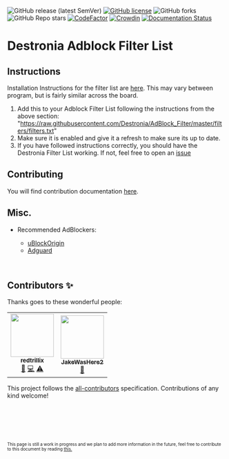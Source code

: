 ![GitHub release (latest SemVer)](https://img.shields.io/github/v/release/Destronia/AdBlock_Filter?style=flat-square)
[![GitHub license](https://img.shields.io/github/license/Destronia/AdBlock_Filter?style=flat-square)](https://github.com/Destronia/AdBlock_Filter/blob/master/LICENSE)
![GitHub forks](https://img.shields.io/github/forks/Destronia/AdBlock_Filter?style=social)
![GitHub Repo stars](https://img.shields.io/github/stars/Destronia/AdBlock_Filter?style=social)
[![CodeFactor](https://www.codefactor.io/repository/github/destronia/adblock_filter/badge)](https://www.codefactor.io/repository/github/destronia/adblock_filter)
[![Crowdin](https://badges.crowdin.net/destronia-adblock-filter/localized.svg)](https://crowdin.com/project/destronia-adblock-filter)
[![Documentation Status](https://readthedocs.org/projects/adblock-filter/badge/?version=latest)](https://adblock-filter.readthedocs.io/en/latest/?badge=latest)

# Destronia Adblock Filter List
<h2>Instructions</h2>

Installation Instructions for the filter list are [here](https://github.com/gorhill/uBlock/wiki/Dashboard:-Filter-lists#3rd-party-filter-lists/). 
This may vary between program, but is fairly similar across the board.

1. Add this to your Adblock Filter List following the instructions from the above section: "https://raw.githubusercontent.com/Destronia/AdBlock_Filter/master/filters/filters.txt"
2. Make sure it is enabled and give it a refresh to make sure its up to date.
3. If you have followed instructions correctly, you should have the Destronia Filter List working. If not, feel free to open an [issue](https://github.com/Destronia/AdBlock_Filter/issues/new/choose)

<h2>Contributing</h2>

You will find contribution documentation [here](https://github.com/Destronia/AdBlock_Filter/blob/master/CONTRIBUTING.md).

## Misc. 
- Recommended AdBlockers: 	

    - [uBlockOrigin](https://github.com/gorhill/uBlock)
    - [Adguard](https://github.com/AdguardTeam)
<br>

## Contributors ✨

Thanks goes to these wonderful people:

<!-- ALL-CONTRIBUTORS-LIST:START - Do not remove or modify this section -->
<!-- prettier-ignore-start -->
<!-- markdownlint-disable -->
<table>
  <tr>
    <td align="center"><a href="https://destronia.com"><img src="https://avatars.githubusercontent.com/u/54786587?v=4?s=100" width="100px;" alt=""/><br /><sub><b>redtrillix</b></sub></a><br /><a href="https://github.com/Destronia/AdBlock_Filter/commits?author=redtrillix" title="Documentation">📖</a> <a href="https://github.com/Destronia/AdBlock_Filter/commits?author=redtrillix" title="Code">💻</a> <a href="https://github.com/Destronia/AdBlock_Filter/commits?author=redtrillix" title="Tests">⚠️</a></td>
    <td align="center"><a href="https://github.com/JakeWasHere2"><img src="https://avatars.githubusercontent.com/u/63701873?v=4?s=100" width="100px;" alt=""/><br /><sub><b>JakeWasHere2</b></sub></a><br /><a href="https://github.com/Destronia/AdBlock_Filter/commits?author=JakeWasHere2" title="Documentation">📖</a></td>
  </tr>
</table>

<!-- markdownlint-restore -->
<!-- prettier-ignore-end -->

<!-- ALL-CONTRIBUTORS-LIST:END -->

This project follows the [all-contributors](https://github.com/all-contributors/all-contributors) specification. Contributions of any kind welcome!
<br>
<br>
<br>
<br>
<br>
<br>
<p><sub><sup> This page is still a work in progress and we plan to add more information in the future, feel free to contribute to this document by reading <a href="https://github.com/Destronia/AdBlock_Filter/blob/master/CONTRIBUTING.md#write-documentation">this.</a></sup></sub></p>

